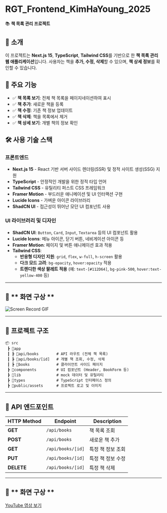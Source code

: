 
# RGT_Frontend_KimHaYoung_2025

📚 **책 목록 관리 프로젝트**

## 📌 소개

이 프로젝트는 **Next.js 15**, **TypeScript**, **Tailwind CSS**를 기반으로 한 **책 목록 관리 웹 애플리케이션**입니다. 사용자는 책을 **추가, 수정, 삭제**할 수 있으며, **책 상세 정보**를 확인할 수 있습니다.

## 🎯 주요 기능

- ✅ **책 목록 보기**: 전체 책 목록을 페이지네이션하여 표시
- ✅ **책 추가**: 새로운 책을 등록
- ✅ **책 수정**: 기존 책 정보 업데이트
- ✅ **책 삭제**: 책을 목록에서 제거
- ✅ **책 상세 보기**: 개별 책의 정보 확인

## 🛠️ 사용 기술 스택

### **프론트엔드**

- **Next.js 15** - React 기반 서버 사이드 렌더링(SSR) 및 정적 사이트 생성(SSG) 지원
- **TypeScript** - 안정적인 개발을 위한 정적 타입 언어
- **Tailwind CSS** - 유틸리티 퍼스트 CSS 프레임워크
- **Framer Motion** - 부드러운 애니메이션 및 UI 인터랙션 구현
- **Lucide Icons** - 가벼운 아이콘 라이브러리
- **ShadCN UI** - 접근성이 뛰어난 모던 UI 컴포넌트 사용

### **UI 라이브러리 및 디자인**

- **ShadCN UI**: `Button`, `Card`, `Input`, `Textarea` 등의 UI 컴포넌트 활용
- **Lucide Icons**: 메뉴 아이콘, 닫기 버튼, 네비게이션 아이콘 등
- **Framer Motion**: 페이지 및 버튼 애니메이션 효과 적용
- **Tailwind CSS**:
  - **반응형 디자인 지원**: `grid`, `flex`, `w-full`, `h-screen` 활용
  - **다크 모드 고려**: `bg-opacity`, `hover:opacity` 적용
  - **트렌디한 색상 팔레트 적용** (예: `text-[#112D64]`, `bg-pink-500`, `hover:text-yellow-400` 등)

---

## 🚀 ** 화면 구상 **


![Screen Record GIF](https://github.com/zerozeroha/BookList/blob/main/output.gif)

---

## 📂 프로젝트 구조

```
📦 src
 ┣ 📂app
 ┃ ┣ 📂api/books        # API 라우트 (전체 책 목록)
 ┃ ┣ 📂api/books/[id]   # 개별 책 조회, 수정, 삭제
 ┃ ┣ 📂books            # 클라이언트 사이드 페이지
 ┣ 📂components         # UI 컴포넌트 (Header, BookForm 등)
 ┣ 📂lib                # mock 데이터 및 유틸리티
 ┣ 📂types              # TypeScript 인터페이스 정의
 ┣ 📂public/assets      # 프로젝트 로고 및 이미지
```

---

## 🔗 API 엔드포인트

| HTTP Method | Endpoint          | Description       |
| ----------- | ----------------- | ----------------- |
| **GET**     | `/api/books`      | 책 목록 조회      |
| **POST**    | `/api/books`      | 새로운 책 추가    |
| **GET**     | `/api/books/[id]` | 특정 책 정보 조회 |
| **PUT**     | `/api/books/[id]` | 특정 책 정보 수정 |
| **DELETE**  | `/api/books/[id]` | 특정 책 삭제      |


---

## 🚀 ** 화면 구상 **

[YouTube 영상 보기](https://www.youtube.com/watch?v=gtpN-hFdpLw)
